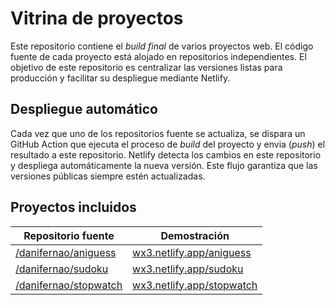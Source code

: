 # Vitrina de proyectos

Este repositorio contiene el _build final_ de varios proyectos web. El código fuente de cada proyecto está alojado en repositorios independientes. El objetivo de este repositorio es centralizar las versiones listas para producción y facilitar su despliegue mediante Netlify.

## Despliegue automático

Cada vez que uno de los repositorios fuente se actualiza, se dispara un GitHub Action que ejecuta el proceso de _build_ del proyecto y envia (_push_) el resultado a este repositorio. Netlify detecta los cambios en este repositorio y despliega automáticamente la nueva versión. Este flujo garantiza que las versiones públicas siempre estén actualizadas.

## Proyectos incluidos

| Repositorio fuente                                               | Demostración                                                    |
| ---------------------------------------------------------------- | --------------------------------------------------------------- |
| [/danifernao/aniguess](https://github.com/danifernao/aniguess)   | [wx3.netlify.app/aniguess](https://wx3.netlify.app/aniguess/)   |
| [/danifernao/sudoku](https://github.com/danifernao/sudoku)       | [wx3.netlify.app/sudoku](https://wx3.netlify.app/sudoku/)       |
| [/danifernao/stopwatch](https://github.com/danifernao/stopwatch) | [wx3.netlify.app/stopwatch](https://wx3.netlify.app/stopwatch/) |

